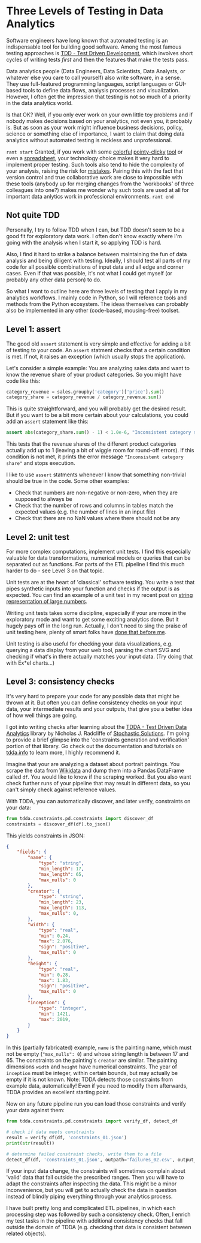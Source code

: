 # Three Levels of Testing in Data Analytics

Software engineers have long known that automated testing is an indispensable tool for building good software.
Among the most famous testing approaches is [TDD - Test Driven Development](https://en.wikipedia.org/wiki/Test-driven_development),
which involves short cycles of writing tests _first_ and then the features that make the tests pass.

Data analytics people (Data Engineers, Data Scientists, Data Analysts, or whatever else you care to call yourself)
also write software, in a sense.
They use full-featured programming languages, script languages or GUI-based tools to define data flows,
analysis processes and visualization.
However, I often get the impression that testing is not so much of a priority in the data analytics world.

Is that OK? Well, if you only ever work on your own little toy problems and if nobody makes decisions
based on your analytics, not even you, it probably is.
But as soon as your work might influence business decisions, policy, science or something else of importance,
I want to claim that doing data analytics without automated testing is reckless and unprofessional.

``rant start``
Granted, if you work with some [colorful](https://www.qlik.com) [pointy-clicky](https://www.tableau.com) [tool](https://powerbi.microsoft.com/)
or even a [spreadsheet](https://products.office.com/excel), your technology choice makes it very hard to implement proper testing.
Such tools also tend to hide the complexity of your analysis, raising the risk for [mistakes](http://www.eusprig.org/horror-stories.htm).
Pairing this with the fact that version control and true collaborative work are close to impossible with these tools
(anybody up for merging changes from the 'workbooks' of three colleagues into one?) makes me wonder
why such tools are used at all for important data anlytics work in professional environments.
``rant end``


## Not quite TDD

Personally, I try to follow TDD when I can, but TDD doesn't seem to be a good fit for exploratory data work.
I often don't know exactly where I'm going with the analysis when I start it, so applying TDD is hard.

Also, I find it hard to strike a balance between maintaining the fun of data analysis and being diligent with testing.
Ideally, I should test all parts of my code for all possible combinations of input data and all edge and corner cases.
Even if that was possible, it's not what I could get myself (or probably any other data person) to do.

So what I want to outline here are three levels of testing that I apply in my analytics workflows.
I mainly code in Python, so I will reference tools and methods from the Python ecosystem.
The ideas themselves can probably also be implemented in any other (code-based, mousing-free) toolset.


## Level 1: assert

The good old ``assert`` statement is very simple and effective for adding a bit of testing to your code.
An ``assert`` statment checks that a certain condition is met. If not, it raises an exception (which usually stops the application).

Let's consider a simple example: You are analyzing sales data and want to know the revenue share of your product categories.
So you might have code like this:
```python
category_revenue = sales.groupby('category')['price'].sum()
category_share = category_revenue / category_revenue.sum()
```

This is quite straightforward, and you will probably get the desired result.
But if you want to be a bit more certain about your calculations, you could add an ``assert`` statement like this:
```python
assert abs(category_share.sum() - 1) < 1.0e-6, "Inconsistent category share"
```

This tests that the revenue shares of the different product categories actually add up to 1 (leaving a bit of wiggle room for round-off errors).
If this condition is not met, it prints the error message ``"Inconsistent category share"`` and stops execution.

I like to use ``assert`` statments whenever I know that something non-trivial should be true in the code.
Some other examples:

* Check that numbers are non-negative or non-zero, when they are supposed to always be
* Check that the number of rows and columns in tables match the expected values (e.g. the number of lines in an input file)
* Check that there are no NaN values where there should not be any


## Level 2: unit test

For more complex computations, implement unit tests.
I find this especially valuable for data transformations, numerical models or queries that can be separated out as functions.
For parts of the ETL pipeline I find this much harder to do - see Level 3 on that topic.

Unit tests are at the heart of 'classical' software testing.
You write a test that pipes synthetic inputs into your function and checks if the output is as expected.
You can find an example of a unit test in my recent post on [string representation of large numbers](sround.md).

Writing unit tests takes some discipline, especially if your are more in the exploratory mode and want to 
get some exciting analytics done.
But it hugely pays off in the long run.
Actually, I don't need to sing the praise of unit testing here, plenty of smart folks 
have [done that before me](https://duckduckgo.com/?q=why+should+i+do+unit+testing&ia=web).

Unit testing is also useful for checking your data visualizations, e.g. querying a data display from your web tool,
parsing the chart SVG and checking if what's in there actually matches your input data.
(Try doing that with Ex*el charts...)


## Level 3: consistency checks

It's very hard to prepare your code for any possible data that might be thrown at it.
But often you can define consistency checks on your input data, your intermediate results and your outputs, that give you a better
idea of how well things are going.

I got into writing checks after learning about the [TDDA - Test Driven Data Analytics](http://www.tdda.info) library
by Nicholas J. Radcliffe of [Stochastic Solutions](http://stochasticsolutions.com/).
I'm going to provide a brief glimpse into the 'constraints generation and verification' portion of that library.
Go check out the documentation and tutorials on [tdda.info](http://www.tdda.info) to learn more, I highly recommend it.

Imagine that your are analyzing a dataset about portrait paintings.
You scrape the data from [Wikidata](https://www.wikidata.org) and dump them into a Pandas DataFrame called ``df``.
You would like to know if the scraping worked.
But you also want check further runs of your pipeline that may result in different data, 
so you can't simply check against reference values.

With TDDA, you can automatically discover, and later verify, constraints on your data:

```python
from tdda.constraints.pd.constraints import discover_df
constraints = discover_df(df).to_json()
```

This yields constraints in JSON:
```json
{
    "fields": {
        "name": {
            "type": "string",
            "min_length": 17,
            "max_length": 65,
            "max_nulls": 0
        },
        "creator": {
            "type": "string",
            "min_length": 23,
            "max_length": 113,
            "max_nulls": 0,
        },
        "width": {
            "type": "real",
            "min": 0.24,
            "max": 2.076,
            "sign": "positive",
            "max_nulls": 0
        },
        "height": {
            "type": "real",
            "min": 0.28,
            "max": 1.83,
            "sign": "positive",
            "max_nulls": 0
        },
        "inception": {
            "type": "integer",
            "min": 1421,
            "max": 2019,
        }
    }
}
```

In this (partially fabricated) example, ``name`` is the painting name, which must not be empty (``"max_nulls": 0``)
and whose string length is between 17 and 65.
The constraints on the painting's ``creator`` are similar.
The painting dimensions ``width`` and ``height`` have numerical constraints.
The year of ``inception`` must be integer, within certain bounds, but may actually be empty if it is not known.
Note: TDDA detects those constraints from example data, automatically! Even if you need to modify them afterwards, TDDA provides an excellent starting point.

Now on any future pipeline run you can load those constraints and verify your data against them:
```python
from tdda.constraints.pd.constraints import verify_df, detect_df

# check if data meets constraints
result = verify_df(df, 'constraints_01.json')
print(str(result))

# determine failed constraint checks, write them to a file
detect_df(df, 'constraints_01.json', outpath='failures_02.csv', output_fields=[], per_constraint=True)
```

If your input data change, the constraints will sometimes complain about 'valid' data that fall outside
the prescribed ranges.
Then you will have to adapt the constraints after inspecting the data.
This might be a minor inconvenience, but you will get to actually check the data in question instead
of blindly piping everything through your analytics process.

I have built pretty long and complicated ETL pipelines, in which each processing step was
followed by such a consistency check.
Often, I enrich my test tasks in the pipeline with additional consistency checks that fall outside
the domain of TDDA (e.g. checking that data is consistent between related objects).




